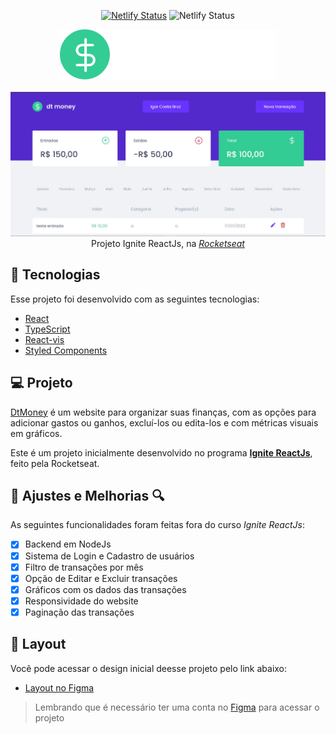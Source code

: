 <!-- Logo -->
<div align="center">
  
  [![Netlify Status](https://api.netlify.com/api/v1/badges/fcc371d1-eb62-4478-985b-7cb9c3ced352/deploy-status)](https://app.netlify.com/sites/dtmoneyweb/deploys)
  ![Netlify Status](https://img.shields.io/github/followers/Igorcbraz.svg?style=social&label=Follow&maxAge=2592000)
  
</div>

<div align="center">
<img  src="src/assets/logo.svg"/> <br> <br>
</div>

<div align="center">
<img  src="src/assets/website.jpg"/> <br>
<!-- Atribuições-->
Projeto Ignite ReactJs, na <a href="https://rocketseat.com.br/"><em>Rocketseat</em></a>
</div>

## 🧪 Tecnologias

Esse projeto foi desenvolvido com as seguintes tecnologias:
- [React](https://reactjs.org)
- [TypeScript](https://www.typescriptlang.org/)
- [React-vis](https://uber.github.io/react-vis/)
- [Styled Components](https://styled-components.com/)
## 💻 Projeto

[DtMoney](https://dtmoney-igorcbraz.netlify.app/) é um website para organizar suas finanças, com as opções para adicionar gastos ou ganhos, excluí-los ou edita-los e com métricas visuais em gráficos. 

Este é um projeto inicialmente desenvolvido no programa **[Ignite ReactJs](https://www.rocketseat.com.br/ignite)**, feito pela Rocketseat.

## 📐 Ajustes e Melhorias 🔍
As seguintes funcionalidades foram feitas fora do curso _Ignite ReactJs_:

- [x] Backend em NodeJs
- [x] Sistema de Login e Cadastro de usuários
- [x] Filtro de transações por mês
- [x] Opção de Editar e Excluir transações
- [x] Gráficos com os dados das transações
- [x] Responsividade do website 
- [x] Paginação das transações 

## 🔖 Layout
Você pode acessar o design inicial deesse projeto pelo link abaixo:

- [Layout no Figma](https://www.figma.com/file/0xmu9mj2TJYoIOubBFWsk5/dtmoney-Ignite-(Copy)?node-id=0%3A1)

> Lembrando que é necessário ter uma conta no [Figma](https://www.figma.com/login?cont=/developers) para acessar o projeto
